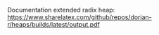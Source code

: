 Documentation extended radix heap: https://www.sharelatex.com/github/repos/dorian-r/heaps/builds/latest/output.pdf

